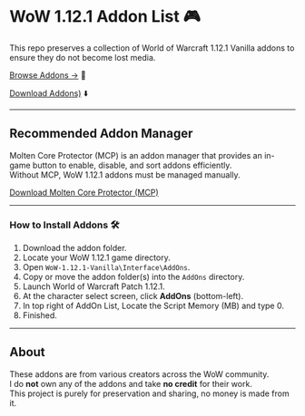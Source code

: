 # WoW 1.12.1 Addon List 🎮

This repo preserves a collection of World of Warcraft 1.12.1 Vanilla addons to ensure they do not become lost media.

[Browse Addons →](./Wow%201.12.1%20Addons%20(Click%20Here)) 🔗

[Download Addons)](https://github.com/RSKCS2/WoW-1.12.1-Addon-List/releases/download/Addon_Collection/WoW.1.12.1.Addons.7z) ⬇️

---

## Recommended Addon Manager

Molten Core Protector (MCP) is an addon manager that provides an in-game button to enable, disable, and sort addons efficiently.  
Without MCP, WoW 1.12.1 addons must be managed manually.

[Download Molten Core Protector (MCP)](https://github.com/RSKCS2/WoW-1.12.1-Addon-List/releases/download/1.12.1/Molten.Core.Protector.MCP.7z)

---

### How to Install Addons 🛠️

1. Download the addon folder.  
2. Locate your WoW 1.12.1 game directory.  
3. Open `WoW-1.12.1-Vanilla\Interface\AddOns`.  
4. Copy or move the addon folder(s) into the `AddOns` directory.  
5. Launch World of Warcraft Patch 1.12.1.  
6. At the character select screen, click **AddOns** (bottom-left).  
7. In top right of AddOn List, Locate the Script Memory (MB) and type 0.
8. Finished.

---

## About

These addons are from various creators across the WoW community.  
I do **not** own any of the addons and take **no credit** for their work.  
This project is purely for preservation and sharing, no money is made from it.
